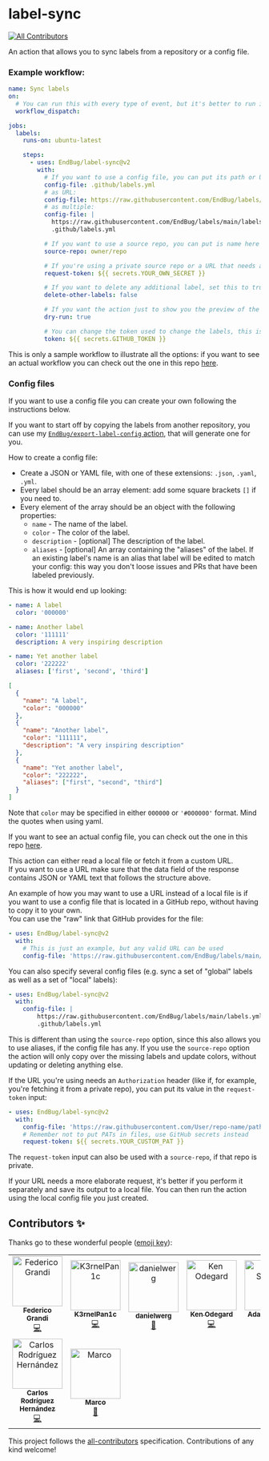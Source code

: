 # label-sync
[![All Contributors](https://img.shields.io/github/all-contributors/EndBug/label-sync)](#contributors-)

An action that allows you to sync labels from a repository or a config file.

### Example workflow:

```yaml
name: Sync labels
on:
  # You can run this with every type of event, but it's better to run it only when you actually need it.
  workflow_dispatch:

jobs:
  labels:
    runs-on: ubuntu-latest

    steps:
      - uses: EndBug/label-sync@v2
        with:
          # If you want to use a config file, you can put its path or URL here, multiple files are also allowed (more info in the paragraphs below)
          config-file: .github/labels.yml
          # as URL:
          config-file: https://raw.githubusercontent.com/EndBug/labels/main/labels.yml
          # as multiple:
          config-file: |
            https://raw.githubusercontent.com/EndBug/labels/main/labels.yml
            .github/labels.yml

          # If you want to use a source repo, you can put is name here (only the owner/repo format is accepted)
          source-repo: owner/repo

          # If you're using a private source repo or a URL that needs an 'Authorization' header, you'll need to add a custom token for the action to read it
          request-token: ${{ secrets.YOUR_OWN_SECRET }}

          # If you want to delete any additional label, set this to true
          delete-other-labels: false

          # If you want the action just to show you the preview of the changes, without actually editing the labels, set this to true
          dry-run: true

          # You can change the token used to change the labels, this is the default one
          token: ${{ secrets.GITHUB_TOKEN }}
```

This is only a sample workflow to illustrate all the options: if you want to see an actual workflow you can check out the one in this repo [here](.github/workflows/labels.yml).

### Config files

If you want to use a config file you can create your own following the instructions below.

If you want to start off by copying the labels from another repository, you can use my [`EndBug/export-label-config` action](https://github.com/EndBug/export-label-config), that will generate one for you.

How to create a config file:

- Create a JSON or YAML file, with one of these extensions: `.json`, `.yaml`, `.yml`.
- Every label should be an array element: add some square brackets `[]` if you need to.
- Every element of the array should be an object with the following properties:
  - `name` - The name of the label.
  - `color` - The color of the label.
  - `description` - [optional] The description of the label.
  - `aliases` - [optional] An array containing the "aliases" of the label. If an existing label's name is an alias that label will be edited to match your config: this way you don't loose issues and PRs that have been labeled previously.

This is how it would end up looking:

```yaml
- name: A label
  color: '000000'

- name: Another label
  color: '111111'
  description: A very inspiring description

- name: Yet another label
  color: '222222'
  aliases: ['first', 'second', 'third']
```

```json
[
  {
    "name": "A label",
    "color": "000000"
  },
  {
    "name": "Another label",
    "color": "111111",
    "description": "A very inspiring description"
  },
  {
    "name": "Yet another label",
    "color": "222222",
    "aliases": ["first", "second", "third"]
  }
]
```

Note that `color` may be specified in either `000000` or `'#000000'` format. Mind the quotes when using yaml.

If you want to see an actual config file, you can check out the one in this repo [here](https://github.com/EndBug/labels/blob/main/labels.yml).

This action can either read a local file or fetch it from a custom URL.  
If you want to use a URL make sure that the data field of the response contains JSON or YAML text that follows the structure above.

An example of how you may want to use a URL instead of a local file is if you want to use a config file that is located in a GitHub repo, without having to copy it to your own.  
You can use the "raw" link that GitHub provides for the file:

```yaml
- uses: EndBug/label-sync@v2
  with:
    # This is just an example, but any valid URL can be used
    config-file: 'https://raw.githubusercontent.com/EndBug/labels/main/labels.yml'
```

You can also specify several config files (e.g. sync a set of "global" labels as well as a set of "local" labels):

```yaml
- uses: EndBug/label-sync@v2
  with:
    config-file: |
        https://raw.githubusercontent.com/EndBug/labels/main/labels.yml
        .github/labels.yml
```

This is different than using the `source-repo` option, since this also allows you to use aliases, if the config file has any. If you use the `source-repo` option the action will only copy over the missing labels and update colors, without updating or deleting anything else.

If the URL you're using needs an `Authorization` header (like if, for example, you're fetching it from a private repo), you can put its value in the `request-token` input:

```yaml
- uses: EndBug/label-sync@v2
  with:
    config-file: 'https://raw.githubusercontent.com/User/repo-name/path/to/labels.yml'
    # Remember not to put PATs in files, use GitHub secrets instead
    request-token: ${{ secrets.YOUR_CUSTOM_PAT }}
```

The `request-token` input can also be used with a `source-repo`, if that repo is private.

If your URL needs a more elaborate request, it's better if you perform it separately and save its output to a local file. You can then run the action using the local config file you just created.

## Contributors ✨

Thanks go to these wonderful people ([emoji key](https://allcontributors.org/docs/en/emoji-key)):

<!-- ALL-CONTRIBUTORS-LIST:START - Do not remove or modify this section -->
<!-- prettier-ignore-start -->
<!-- markdownlint-disable -->
<table>
  <tbody>
    <tr>
      <td align="center"><a href="https://github.com/EndBug"><img src="https://avatars.githubusercontent.com/u/26386270?v=4?s=100" width="100px;" alt="Federico Grandi"/><br /><sub><b>Federico Grandi</b></sub></a><br /><a href="https://github.com/EndBug/label-sync/commits?author=EndBug" title="Code">💻</a></td>
      <td align="center"><a href="https://github.com/h1dden-da3m0n"><img src="https://avatars.githubusercontent.com/u/33120068?v=4?s=100" width="100px;" alt="K3rnelPan1c"/><br /><sub><b>K3rnelPan1c</b></sub></a><br /><a href="https://github.com/EndBug/label-sync/commits?author=h1dden-da3m0n" title="Code">💻</a></td>
      <td align="center"><a href="https://github.com/danielwerg"><img src="https://avatars.githubusercontent.com/u/35052399?v=4?s=100" width="100px;" alt="danielwerg"/><br /><sub><b>danielwerg</b></sub></a><br /><a href="https://github.com/EndBug/label-sync/commits?author=danielwerg" title="Documentation">📖</a></td>
      <td align="center"><a href="https://github.com/kenodegard"><img src="https://avatars.githubusercontent.com/u/4546435?v=4?s=100" width="100px;" alt="Ken Odegard"/><br /><sub><b>Ken Odegard</b></sub></a><br /><a href="https://github.com/EndBug/label-sync/commits?author=kenodegard" title="Code">💻</a></td>
      <td align="center"><a href="https://github.com/armsnyder"><img src="https://avatars.githubusercontent.com/u/9969202?v=4?s=100" width="100px;" alt="Adam Snyder"/><br /><sub><b>Adam Snyder</b></sub></a><br /><a href="https://github.com/EndBug/label-sync/commits?author=armsnyder" title="Code">💻</a></td>
      <td align="center"><a href="http://srealmoreno.com"><img src="https://avatars.githubusercontent.com/u/50985135?v=4?s=100" width="100px;" alt="Salvador real"/><br /><sub><b>Salvador real</b></sub></a><br /><a href="https://github.com/EndBug/label-sync/commits?author=srealmoreno" title="Code">💻</a></td>
      <td align="center"><a href="http://simbo.de/"><img src="https://avatars.githubusercontent.com/u/647390?v=4?s=100" width="100px;" alt="Simon Lepel"/><br /><sub><b>Simon Lepel</b></sub></a><br /><a href="https://github.com/EndBug/label-sync/commits?author=simbo" title="Code">💻</a></td>
    </tr>
    <tr>
      <td align="center"><a href="https://www.linkedin.com/in/carlosrodriguezhernandez/"><img src="https://avatars.githubusercontent.com/u/13216600?v=4?s=100" width="100px;" alt="Carlos Rodríguez Hernández"/><br /><sub><b>Carlos Rodríguez Hernández</b></sub></a><br /><a href="https://github.com/EndBug/label-sync/commits?author=carrodher" title="Code">💻</a></td>
      <td align="center"><a href="https://github.com/MaddoScientisto"><img src="https://avatars.githubusercontent.com/u/816014?v=4?s=100" width="100px;" alt="Marco"/><br /><sub><b>Marco</b></sub></a><br /><a href="https://github.com/EndBug/label-sync/issues?q=author%3AMaddoScientisto" title="Bug reports">🐛</a></td>
    </tr>
  </tbody>
</table>

<!-- markdownlint-restore -->
<!-- prettier-ignore-end -->

<!-- ALL-CONTRIBUTORS-LIST:END -->

This project follows the [all-contributors](https://github.com/all-contributors/all-contributors) specification. Contributions of any kind welcome!
